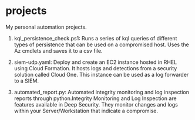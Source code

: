 # projects
My personal automation projects.

1. kql_persistence_check.ps1:
Runs a series of kql queries of different types of persistence that can be used on a compromised host. Uses the Az cmdlets and saves it to a csv file.

3. siem-udp.yaml:
Deploy and create an EC2 instance hosted in RHEL using Cloud Formation. It hosts logs and detections from a security solution called Cloud One. This instance can be used as a log forwarder to a SIEM.

4. automated_report.py:
Automated integrity monitoring and log inspection reports through python.Integrity Monitoring and Log Inspection are features available in Deep Security. They monitor changes and logs within your Server/Workstation that indicate a compromise.
